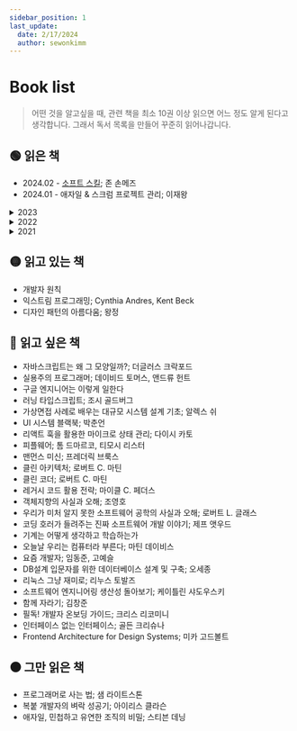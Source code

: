 ```yaml
---
sidebar_position: 1
last_update:
  date: 2/17/2024
  author: sewonkimm
---
```


# Book list

> 어떤 것을 알고싶을 때, 관련 책을 최소 10권 이상 읽으면 어느 정도 알게 된다고 생각합니다. 그래서 독서 목록을 만들어 꾸준히 읽어나갑니다.

## 🟢 읽은 책

- 2024.02 - [소프트 스킬](./Review/softSkill.md); 존 손메즈
- 2024.01 - 애자일 & 스크럼 프로젝트 관리; 이재왕

<details>
<summary>2023</summary>

- 2023.11 - 좋은 팀을 만드는 24가지 안티패턴 타파 기법; 아이노 본 코리
- 2023.11 - 육각형 개발자; 최범균
- 2023.10 - 요즘 우아한 개발; 우아한 형제들
- 2023.09 - [백세코딩](./Review/100coding.md); 신현묵
- 2023.09 - 웹 브라우저 속 머신러닝 TensorFlow.js; 카이 사사키
- 2023.08 - [거의 모든 IT의 역사](./Review/itHistory.md); 정지훈
- 2023.07 - 클린 애자일; 로버트 C. 마틴 🧡
- 2023.07 - 자바스크립트 코딩 기법과 핵심 패턴; 스토얀 스테파노프
- 2023.04 - [리팩터링 2판](./Review/refactoring.md); 마틴 파울러
- 2023.01 - [코어 자바스크립트](./Review/coreJS.md); 정재남

</details>

<details>
<summary>2022</summary>

- 2022.12 - 네이버는 이렇게 한다! 프런트엔드 개발 시작하기; 주우영
- 2022.07 - 학교에서 알려주지 않는 17가지 실무 개발 기술; 이기곤
- 2022.05 - 클린 코드; 로버트 C. 마틴
- 2022.04 - 죽을 때까지 코딩하며 사는 법; 홍전일
- 2022.01 - 자바스크립트는 모든 곳에 존재한다; 애덤 스콧

</details>

<details>
<summary>2021</summary>

- 2021.11 - 리액트 인 액션; 마크 티에렌스 토마스
- 2021.08 - 신입 개발자 생존의 기술 지속적 성장을 위한 33가지 실천법; 조시 카터
- 2021.04 - 일은 배신하지 않는다; 김종민 🧡

</details>

## 🟡 읽고 있는 책

- 개발자 원칙
- 익스트림 프로그래밍; Cynthia Andres, Kent Beck
- 디자인 패턴의 아름다움; 왕정

## 🔴 읽고 싶은 책

- 자바스크립트는 왜 그 모양일까?; 더글러스 크락포드
- 실용주의 프로그래머; 데이비드 토머스, 앤드류 헌트
- 구글 엔지니어는 이렇게 일한다
- 러닝 타입스크립트; 조시 골드버그
- 가상면접 사례로 배우는 대규모 시스템 설계 기초; 알렉스 쉬
- UI 시스템 블랙북; 박춘언
- 리액트 훅을 활용한 마이크로 상태 관리; 다이시 카토
- 피플웨어; 톰 드마르코, 티모시 리스터
- 맨먼스 미신; 프레더릭 브룩스
- 클린 아키텍처; 로버트 C. 마틴
- 클린 코더; 로버트 C. 마틴
- 레거시 코드 활용 전략; 마이클 C. 페더스
- 객체지향의 사실과 오해; 조영호
- 우리가 미처 알지 못한 소프트웨어 공학의 사실과 오해; 로버트 L. 글래스
- 코딩 호러가 들려주는 진짜 소프트웨어 개발 이야기; 제프 앳우드
- 기계는 어떻게 생각하고 학습하는가
- 오늘날 우리는 컴퓨터라 부른다; 마틴 데이비스
- 요즘 개발자; 임동준, 고예슬
- DB설계 입문자를 위한 데이터베이스 설계 및 구축; 오세종
- 리눅스 그냥 재미로; 리누스 토발즈
- 소프트웨어 엔지니어링 생산성 돌아보기; 케이틀린 샤도우스키
- 함께 자라기; 김창준
- 필독! 개발자 온보딩 가이드; 크리스 리코미니
- 인터페이스 없는 인터페이스; 골든 크리슈나
- Frontend Architecture for Design Systems; 미카 고드볼트

## ⚫️ 그만 읽은 책

- 프로그래머로 사는 법; 샘 라이트스톤
- 복붙 개발자의 벼락 성공기; 아이리스 클라슨
- 애자일, 민첩하고 유연한 조직의 비밀; 스티븐 데닝
